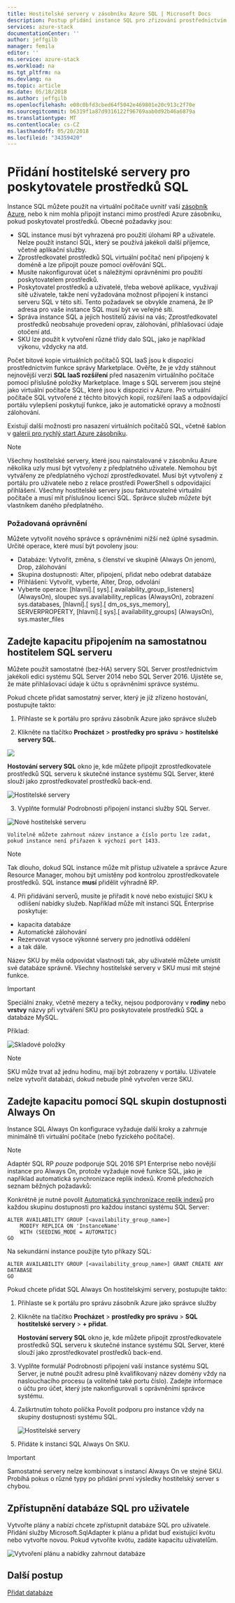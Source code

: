 ```yaml
---
title: Hostitelské servery v zásobníku Azure SQL | Microsoft Docs
description: Postup přidání instance SQL pro zřizování prostřednictvím poskytovatele prostředků adaptér SQL
services: azure-stack
documentationCenter: ''
author: jeffgilb
manager: femila
editor: ''
ms.service: azure-stack
ms.workload: na
ms.tgt_pltfrm: na
ms.devlang: na
ms.topic: article
ms.date: 05/18/2018
ms.author: jeffgilb
ms.openlocfilehash: e08c0bfd3cbed64f5042e469801e20c913c2f70e
ms.sourcegitcommit: b6319f1a87d9316122f96769aab0d92b46a6879a
ms.translationtype: MT
ms.contentlocale: cs-CZ
ms.lasthandoff: 05/20/2018
ms.locfileid: "34359420"
---
```

# <a name="add-hosting-servers-for-the-sql-resource-provider"></a>Přidání hostitelské servery pro poskytovatele prostředků SQL
Instance SQL můžete použít na virtuální počítače uvnitř vaší [zásobník Azure](azure-stack-poc.md), nebo k nim mohla připojit instanci mimo prostředí Azure zásobníku, pokud poskytovatel prostředků. Obecné požadavky jsou:

* SQL instance musí být vyhrazená pro použití úlohami RP a uživatele. Nelze použít instanci SQL, který se používá jakékoli další příjemce, včetně aplikační služby.
* Zprostředkovatel prostředků SQL virtuální počítač není připojený k doméně a lze připojit pouze pomocí ověřování SQL.
* Musíte nakonfigurovat účet s náležitými oprávněními pro použití poskytovatelem prostředků.
* Poskytovatel prostředků a uživatelé, třeba webové aplikace, využívají sítě uživatele, takže není vyžadována možnost připojení k instanci serveru SQL v této síti. Tento požadavek se obvykle znamená, že IP adresa pro vaše instance SQL musí být ve veřejné síti.
* Správa instance SQL a jejich hostitelů závisí na vás; Zprostředkovatel prostředků neobsahuje provedení oprav, zálohování, přihlašovací údaje otočení atd.
* SKU lze použít k vytvoření různé třídy dalo SQL, jako je například výkonu, vždycky na atd.

Počet bitové kopie virtuálních počítačů SQL IaaS jsou k dispozici prostřednictvím funkce správy Marketplace. Ověřte, že je vždy stáhnout nejnovější verzi **SQL IaaS rozšíření** před nasazením virtuálního počítače pomocí příslušné položky Marketplace. Image s SQL serverem jsou stejné jako virtuální počítače SQL, které jsou k dispozici v Azure. Pro virtuální počítače SQL vytvořené z těchto bitových kopií, rozšíření IaaS a odpovídající portálu vylepšení poskytují funkce, jako je automatické opravy a možnosti zálohování.

Existují další možnosti pro nasazení virtuálních počítačů SQL, včetně šablon v [galerii pro rychlý start Azure zásobníku](https://github.com/Azure/AzureStack-QuickStart-Templates).

> [!NOTE]
> Všechny hostitelské servery, které jsou nainstalované v zásobníku Azure několika uzly musí být vytvořeny z předplatného uživatele. Nemohou být vytvářeny ze předplatného výchozí zprostředkovatel. Musí být vytvořený z portálu pro uživatele nebo z relace prostředí PowerShell s odpovídající přihlášení. Všechny hostitelské servery jsou fakturovatelné virtuální počítače a musí mít příslušnou licenci SQL. Správce služeb _můžete_ být vlastníkem daného předplatného.


### <a name="required-privileges"></a>Požadovaná oprávnění

Můžete vytvořit nového správce s oprávněními nižší než úplné sysadmin. Určité operace, které musí být povoleny jsou:

- Databáze: Vytvořit, změna, s členství ve skupině (Always On jenom), Drop, zálohování
- Skupina dostupnosti: Alter, připojení, přidat nebo odebrat databáze
- Přihlášení: Vytvořit, vyberte, Alter, Drop, odvolání
- Vyberte operace: \[hlavní\].\[ sys\].\[ availability_group_listeners\] (AlwaysOn), sloupec sys.availability_replicas (AlwaysOn), zobrazení sys.databases, \[hlavní\].\[ sys\].\[ dm_os_sys_memory\], SERVERPROPERTY, \[hlavní\].\[ sys\].\[ availability_groups\] (AlwaysOn), sys.master_files



## <a name="provide-capacity-by-connecting-to-a-standalone-hosting-sql-server"></a>Zadejte kapacitu připojením na samostatnou hostitelem SQL serveru
Můžete použít samostatné (bez-HA) servery SQL Server prostřednictvím jakékoli edici systému SQL Server 2014 nebo SQL Server 2016. Ujistěte se, že máte přihlašovací údaje k účtu s oprávněními správce systému.

Pokud chcete přidat samostatný server, který je již zřízeno hostování, postupujte takto:

1. Přihlaste se k portálu pro správu zásobník Azure jako správce služeb

2. Klikněte na tlačítko **Procházet** &gt; **prostředky pro správu** &gt; **hostitelské servery SQL**.

  ![](./media/azure-stack-sql-rp-deploy/sqlhostingservers.png)

  **Hostování servery SQL** okno je, kde můžete připojit zprostředkovatele prostředků SQL serveru k skutečné instance systému SQL Server, které slouží jako zprostředkovatel prostředků back-end.

  ![Hostitelské servery](./media/azure-stack-sql-rp-deploy/sqladapterdashboard.png)

3. Vyplňte formulář Podrobnosti připojení instanci služby SQL Server.

  ![Nové hostitelské serveru](./media/azure-stack-sql-rp-deploy/sqlrp-newhostingserver.png)

    Volitelně můžete zahrnout název instance a číslo portu lze zadat, pokud instance není přiřazen k výchozí port 1433.

  > [!NOTE]
  > Tak dlouho, dokud SQL instance může mít přístup uživatele a správce Azure Resource Manager, mohou být umístěny pod kontrolou zprostředkovatele prostředků. SQL instance __musí__ přidělit výhradně RP.

4. Při přidávání serverů, musíte je přiřadit k nové nebo existující SKU k odlišení nabídky služeb. Například může mít instanci SQL Enterprise poskytuje:
  - kapacita databáze
  - Automatické zálohování
  - Rezervovat vysoce výkonné servery pro jednotlivá oddělení
  - a tak dále.

  Název SKU by měla odpovídat vlastnosti tak, aby uživatelé můžete umístit své databáze správně. Všechny hostitelské servery v SKU musí mít stejné funkce.

> [!IMPORTANT]
> Speciální znaky, včetně mezery a tečky, nejsou podporovány v **rodiny** nebo **vrstvy** názvy při vytváření SKU pro poskytovatele prostředků SQL a databáze MySQL.

Příklad:

![Skladové položky](./media/azure-stack-sql-rp-deploy/sqlrp-newsku.png)

>[!NOTE]
> SKU může trvat až jednu hodinu, mají být zobrazeny v portálu. Uživatele nelze vytvořit databázi, dokud nebude plně vytvořen verze SKU.

## <a name="provide-capacity-using-sql-always-on-availability-groups"></a>Zadejte kapacitu pomocí SQL skupin dostupnosti Always On
Instance SQL Always On konfigurace vyžaduje další kroky a zahrnuje minimálně tři virtuální počítače (nebo fyzického počítače).

> [!NOTE]
> Adaptér SQL RP _pouze_ podporuje SQL 2016 SP1 Enterprise nebo novější instance pro Always On, protože vyžaduje nové funkce SQL, jako je například automatická synchronizace replik indexů. Kromě předchozích seznam běžných požadavků:

Konkrétně je nutné povolit [Automatická synchronizace replik indexů](https://docs.microsoft.com/sql/database-engine/availability-groups/windows/automatically-initialize-always-on-availability-group) pro každou skupinu dostupnosti pro každou instanci systému SQL Server:

  ```
  ALTER AVAILABILITY GROUP [<availability_group_name>]
      MODIFY REPLICA ON 'InstanceName'
      WITH (SEEDING_MODE = AUTOMATIC)
  GO
  ```

Na sekundární instance použijte tyto příkazy SQL:

  ```
  ALTER AVAILABILITY GROUP [<availability_group_name>] GRANT CREATE ANY DATABASE
  GO
  ```

Pokud chcete přidat SQL Always On hostitelskými servery, postupujte takto:

1. Přihlaste se k portálu pro správu zásobník Azure jako správce služby

2. Klikněte na tlačítko **Procházet** &gt; **prostředky pro správu** &gt; **SQL hostitelské servery** &gt; **+ přidat**.

    **Hostování servery SQL** okno je, kde můžete připojit zprostředkovatele prostředků SQL serveru k skutečné instance systému SQL Server, které slouží jako zprostředkovatel prostředků back-end.

3. Vyplňte formulář Podrobnosti připojení vaší instance systému SQL Server, je nutné použít adresu plně kvalifikovaný název domény vždy na naslouchacího procesu (a volitelně také portu číslo). Zadejte informace o účtu pro účet, který jste nakonfigurovali s oprávněními správce systému.

4. Zaškrtnutím tohoto políčka Povolit podporu pro instance vždy na skupiny dostupnosti systému SQL.

    ![Hostitelské servery](./media/azure-stack-sql-rp-deploy/AlwaysOn.PNG)

5. Přidáte k instanci SQL Always On SKU. 

> [!IMPORTANT]
> Samostatné servery nelze kombinovat s instancí Always On ve stejné SKU. Probíhá pokus o různé typy po přidání první výsledky hostitelský server s chybou.


## <a name="making-sql-databases-available-to-users"></a>Zpřístupnění databáze SQL pro uživatele

Vytvořte plány a nabízí chcete zpřístupnit databáze SQL pro uživatele. Přidání služby Microsoft.SqlAdapter k plánu a přidat buď existující kvótu nebo vytvořte novou. Pokud vytvoříte kvótu, zadáte kapacitu uživatelům.

![Vytvoření plánu a nabídky zahrnout databáze](./media/azure-stack-sql-rp-deploy/sqlrp-newplan.png)


## <a name="next-steps"></a>Další postup

[Přidat databáze](azure-stack-sql-resource-provider-databases.md)
